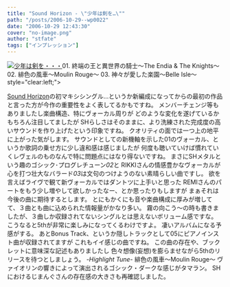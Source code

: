 ```yaml
---
title: "Sound Horizon - \"少年は剣を…\""
path: "/posts/2006-10-29--wp0022"
date: "2006-10-29 12:43:30"
cover: "no-image.png"
author: "stfate"
tags: ["インプレッション"]
---
```


<a href="http://www.amazon.co.jp/exec/obidos/ASIN/B000HBK16A/invisibleair-22" target="_blank"><img src="http://images-jp.amazon.com/images/P/B000HBK16A.09.MZZZZZZZ.jpg" alt="少年は剣を・・・"  /></a>01. 終端の王と異世界の騎士～The Endia & The Knights～
02. 緋色の風車～Moulin Rouge～
03. 神々が愛した楽園～Belle Isle～ 
style="clear:left;">

<!--more-->
<a href="http://sound-horizon.net/" target="_blank">Sound Horizon</a>の初マキシシングル…というか新編成になってからの最初の作品と言った方が今作の重要性をよく表してるかもですね。
メンバーチェンジ等もありましたし楽曲構造、特にヴォーカル周りが
どのような変化を遂げているかもちろん注目してましたが
SHらしさはそのままに、より洗練された完成度の高いサウンドを作り上げたという印象ですね。
クオリティの面では一つ上の地平に上がった気がします。
サウンドとしての新機軸を示した01のヴォーカル、というか歌詞の乗せ方に少し違和感は感じましたが
何度も聴いていけば慣れていくレヴェルのものなんで特に問題点にはなり得ないですね。
まさにSHメタルという趣のゴシック･プログレチューン<em>02</em>と
RIKKIさんの情感豊かなヴォーカルが心を打つ壮大なバラード<em>03</em>は文句のつけようのない素晴らしい曲ですし。
欲を言えばライヴで観て新ヴォーカルではダントツに上手いと思った
REMIさんのパートをもう少し増やして欲しかったなー、とか思ったりもしますが
まぁそれは今後の曲に期待するとします。
とにもかくにも音や楽曲構成に厚みが増してて、３曲とも曲に込められた情報量がかなり多い。
霧の向こう～の時も書きましたが、３曲しか収録されてないシングルとは思えないボリューム感ですな。
こうなると5thが非常に楽しみになってくるわけですよ。
凄いアルバムになる予感がする。
あとBonus Track、というか隠しトラックとして05にピアノインスト曲が収録されてますが
これもイイ感じの曲ですね。
この曲の存在や、ブックレットに意味深な記述もありましたし
色々想像(妄想)を膨らませながら5thのリリースを待つとしましょう。
<em>-Highlight Tune-</em>
緋色の風車～Moulin Rouge～
ヴァイオリンの響きによって演出されるゴシック・ダークな感じがタマラン。
SHにおけるじまんぐさんの存在感の大きさも再確認しました。
